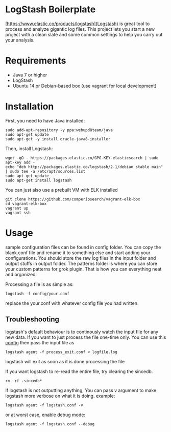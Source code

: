# LogStash Boilerplate

[https://www.elastic.co/products/logstash](Logstash) is great tool to process and analyze gigantic log files. This project lets you start a new project with a clean slate and some common settings to help you carry out your analysis.


# Requirements

* Java 7 or higher
* LogStash
* Ubuntu 14 or Debian-based box (use vagrant for local development)

# Installation

First, you need to have Java installed:

```
sudo add-apt-repository -y ppa:webupd8team/java
sudo apt-get update
sudo apt-get -y install oracle-java8-installer
```

Then, install Logstash:

```
wget -qO - https://packages.elastic.co/GPG-KEY-elasticsearch | sudo apt-key add -
echo "deb http://packages.elastic.co/logstash/2.1/debian stable main" | sudo tee -a /etc/apt/sources.list
sudo apt-get update
sudo apt-get install logstash
```

You can just also use a prebuilt VM with ELK installed
```
git clone https://github.com/comperiosearch/vagrant-elk-box
cd vagrant-elk-box
vagrant up
vagrant ssh
```


# Usage

sample configuration files can be found in config folder. You can copy the blank.conf file and rename it to something else and start adding your configurations. You should store the raw log files in the input folder and output stuffs in output folder. The patterns folder is where you can store your custom patterns for grok plugin.
That is how you can everything neat and organized.

Processing a file is as simple as:
```
logstash -f config/your.conf
``` 

replace the your.conf with whatever config file you had written.


## Troubleshooting

logstash's default behaviour is to continously watch the input file for any new data. If you want to just process the file one-time only. You can use this [config](https://github.com/buonzz/logstash-boilerplate/blob/master/config/process_and_exit.conf)
then pass the input file as 

```
logstash agent -f process_exit.conf < logfile.log
```
logstash will exit as soon as it is done processing the file


If you want logstash to re-read the entire file, try clearing the sincedb.
```
rm -rf .sincedb*
```
If logstash is not outputting anything, You can  pass v argument to make logstash more verbose on what it is doing.
example:

```
logstash agent -f logstash.conf -v
```
or at worst case, enable debug mode:

```
logstash agent -f logstash.conf --debug
```
